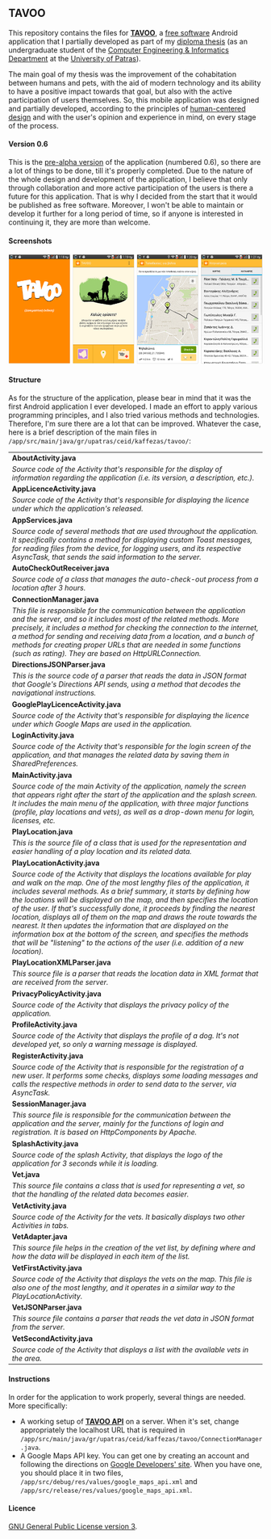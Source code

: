 ## TAVOO
This repository contains the files for [**TAVOO**](https://play.google.com/store/apps/details?id=gr.upatras.ceid.kaffezas.tavoo), a [free software](https://www.gnu.org/philosophy/free-sw.html) Android application that I partially developed as part of my [diploma thesis](http://nemertes.lis.upatras.gr/jspui/handle/10889/8959) (as an undergraduate student of the [Computer Engineering & Informatics Department](https://www.ceid.upatras.gr/) at the [University of Patras](http://www.upatras.gr/)).

The main goal of my thesis was the improvement of the cohabitation between humans and pets, with the aid of modern technology and its ability to have a positive impact towards that goal, but also with the active participation of users themselves. So, this mobile application was designed and partially developed, according to the principles of [human-centered design](https://en.wikipedia.org/wiki/User-centered_design) and with the user's opinion and experience in mind, on every stage of the process.

#### Version 0.6
This is the [pre-alpha version](https://en.wikipedia.org/wiki/Software_release_life_cycle#Pre-alpha) of the application (numbered 0.6), so there are a lot of things to be done, till it's properly completed. Due to the nature of the whole design and development of the application, I believe that only through collaboration and more active participation of the users is there a future for this application. That is why I decided from the start that it would be published as free software. Moreover, I won't be able to maintain or develop it further for a long period of time, so if anyone is interested in continuing it, they are more than welcome.

#### Screenshots
![TAVOO screenshots](https://raw.githubusercontent.com/gkffzs/TAVOO/master/app_scrns.png)

#### Structure
As for the structure of the application, please bear in mind that it was the first Android application I ever developed. I made an effort to apply various programming principles, and I also tried various methods and technologies. Therefore, I'm sure there are a lot that can be improved. Whatever the case, here is a brief description of the main files in `/app/src/main/java/gr/upatras/ceid/kaffezas/tavoo/`:

<table>
  <tr>
    <td><b>AboutActivity.java</b></td>
  </tr>
  <tr>
    <td><i>Source code of the Activity that's responsible for the display of information regarding the application (i.e. its version, a description, etc.).  </i></td>
  </tr>
  
  <tr>
    <td><b>AppLicenceActivity.java</b></td>
  </tr>
  <tr>
    <td><i>Source code of the Activity that's responsible for displaying the licence under which the application's released.</i></td>
  </tr>
  
  <tr>
    <td><b>AppServices.java</b></td>
  </tr>
  <tr>
    <td><i>Source code of several methods that are used throughout the application. It specifically contains a method for displaying custom Toast messages, for reading files from the device, for logging users, and its respective AsyncTask, that sends the said information to the server.</i></td>
  </tr>
  
  <tr>
    <td><b>AutoCheckOutReceiver.java</b></td>
  </tr>
  <tr>
    <td><i>Source code of a class that manages the auto-check-out process from a location after 3 hours.</i></td>
  </tr>
  
  <tr>
    <td><b>ConnectionManager.java</b></td>
  </tr>
  <tr>
    <td><i>This file is responsible for the communication between the application and the server, and so it includes most of the related methods. More precisely, it includes a method for checking the connection to the internet, a method for sending and receiving data from a location, and a bunch of methods for creating proper URLs that are needed in some functions (such as rating). They are based on HttpURLConnection.</i></td>
  </tr>
  
  <tr>
    <td><b>DirectionsJSONParser.java</b></td>
  </tr>
  <tr>
    <td><i>This is the source code of a parser that reads the data in JSON format that Google's Directions API sends, using a method that decodes the navigational instructions.</i></td>
  </tr>
  
  <tr>
    <td><b>GooglePlayLicenceActivity.java</b></td>
  </tr>
  <tr>
    <td><i>Source code of the Activity that's responsible for displaying the licence under which Google Maps are used in the application.</i></td>
  </tr>
  
  <tr>
    <td><b>LoginActivity.java</b></td>
  </tr>
  <tr>
    <td><i>Source code of the Activity that's responsible for the login screen of the application, and that manages the related data by saving them in SharedPreferences.</i></td>
  </tr>
  
  <tr>
    <td><b>MainActivity.java</b></td>
  </tr>
  <tr>
    <td><i>Source code of the main Activity of the application, namely the screen that appears right after the start of the application and the splash screen. It includes the main menu of the application, with three major functions (profile, play locations and vets), as well as a drop-down menu for login, licenses, etc.</i></td>
  </tr>
  
  <tr>
    <td><b>PlayLocation.java</b></td>
  </tr>
  <tr>
    <td><i>This is the source file of a class that is used for the representation and easier handling of a play location and its related data.</i></td>
  </tr>
  
  <tr>
    <td><b>PlayLocationActivity.java</b></td>
  </tr>
  <tr>
    <td><i>Source code of the Activity that displays the locations available for play and walk on the map. One of the most lengthy files of the application, it includes several methods. As a brief summary, it starts by defining how the locations will be displayed on the map, and then specifies the location of the user. If that's successfully done, it proceeds by finding the nearest location, displays all of them on the map and draws the route towards the nearest. It then updates the information that are displayed on the information box at the bottom of the screen, and specifies the methods that will be "listening" to the actions of the user (i.e. addition of a new location).</i></td>
  </tr>
  
  <tr>
    <td><b>PlayLocationXMLParser.java</b></td>
  </tr>
  <tr>
    <td><i>This source file is a parser that reads the location data in XML format that are received from the server.</i></td>
  </tr>
  
  <tr>
    <td><b>PrivacyPolicyActivity.java</b></td>
  </tr>
  <tr>
    <td><i>Source code of the Activity that displays the privacy policy of the application.</i></td>
  </tr>
  
  <tr>
    <td><b>ProfileActivity.java</b></td>
  </tr>
  <tr>
    <td><i>Source code of the Activity that displays the profile of a dog. It's not developed yet, so only a warning message is displayed.</i></td>
  </tr>
  
  <tr>
    <td><b>RegisterActivity.java</b></td>
  </tr>
  <tr>
    <td><i>Source code of the Activity that is responsible for the registration of a new user. It performs some checks, displays some loading messages and calls the respective methods in order to send data to the server, via AsyncTask.</i></td>
  </tr>
  
  <tr>
    <td><b>SessionManager.java</b></td>
  </tr>
  <tr>
    <td><i>This source file is responsible for the communication between the application and the server, mainly for the functions of login and registration. It is based on HttpComponents by Apache.</i></td>
  </tr>
  
  <tr>
    <td><b>SplashActivity.java</b></td>
  </tr>
  <tr>
    <td><i>Source code of the splash Activity, that displays the logo of the application for 3 seconds while it is loading.</i></td>
  </tr>
  
  <tr>
    <td><b>Vet.java</b></td>
  </tr>
  <tr>
    <td><i>This source file contains a class that is used for representing a vet, so that the handling of the related data becomes easier.</i></td>
  </tr>
  
  <tr>
    <td><b>VetActivity.java</b></td>
  </tr>
  <tr>
    <td><i>Source code of the Activity for the vets. It basically displays two other Activities in tabs.</i></td>
  </tr>
  
  <tr>
    <td><b>VetAdapter.java</b></td>
  </tr>
  <tr>
    <td><i>This source file helps in the creation of the vet list, by defining where and how the data will be displayed in each item of the list.</i></td>
  </tr>
  
  <tr>
    <td><b>VetFirstActivity.java</b></td>
  </tr>
  <tr>
    <td><i>Source code of the Activity that displays the vets on the map. This file is also one of the most lengthy, and it operates in a similar way to the PlayLocationActivity.</i></td>
  </tr>
  
  <tr>
    <td><b>VetJSONParser.java</b></td>
  </tr>
  <tr>
    <td><i>This source file contains a parser that reads the vet data in JSON format from the server.</i></td>
  </tr>
  
  <tr>
    <td><b>VetSecondActivity.java</b></td>
  </tr>
  <tr>
    <td><i>Source code of the Activity that displays a list with the available vets in the area.</i></td>
  </tr>
</table>

#### Instructions
In order for the application to work properly, several things are needed. More specifically:
+ A working setup of [**TAVOO API**](https://github.com/gkffzs/TAVOO-API) on a server. When it's set, change appropriately the localhost URL that is required in `/app/src/main/java/gr/upatras/ceid/kaffezas/tavoo/ConnectionManager.java`.
+ A Google Maps API key. You can get one by creating an account and following the directions on [Google Developers' site](https://developers.google.com/). When you have one, you should place it in two files, `/app/src/debug/res/values/google_maps_api.xml` and `/app/src/release/res/values/google_maps_api.xml`.

#### Licence
[GNU General Public License version 3](https://www.gnu.org/licenses/gpl-3.0.en.html).
